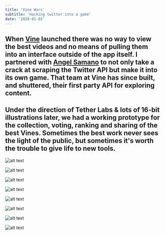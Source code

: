 ```yaml
---
title: 'Vine Wars'
subtitle: 'Hacking twitter into a game'
date: '2020-01-02'
---
```


When [Vine](https://vine.co/) launched there was no way to view the best videos and no means of pulling them into an interface outside of the app itself. I partnered with [Angel Samano](https://www.linkedin.com/in/angelsamano/en) to not only take a crack at scraping the Twitter API but make it into its own game. That team at Vine has since built, and shuttered, their first party API for exploring content.
-
Under the direction of Tether Labs & lots of 16-bit illustrations later, we had a working prototype for the collection, voting, ranking and sharing of the best Vines. Sometimes the best work never sees the light of the public, but sometimes it's worth the trouble to give life to new tools. 
-

![alt text](/images/vw/vw-00.gif "opening titles animation")

![alt text](/images/vw/vw-10.png "Character study for Charlie the King Square and varying stages of growing vines")

![alt text](/images/vw/vw-20.png "Title screen illustration, the Start! button is still the hardest part.")

![alt text](/images/vw/vw-30.png "Play screen, three Vine posts at time with a js switch to play on pointer rollover")

![alt text](/images/vw/vw-40.png "Play screen for mobile with a hold-to-play and tap-to-vote mechanic. Right: new video winner, tracking all your winning videos (with hashtag combos).")

![alt text](/images/vw/vw-50.png "The leaderboard is accessed with a toggle up, displaying the highest ranking videos by hashtag (UP again, to return to gameplay).")

![alt text](/images/vw/vw-60.png "A finished and shared vine populated with thumbnails from a round. We got the vine to actually grow dynamically during gameplay, pulling the winning thumbnails in from the ones chosen by the player.")

![alt text](/images/vw/vw-70.png "Mobile share screen, hold-to-play videos.")